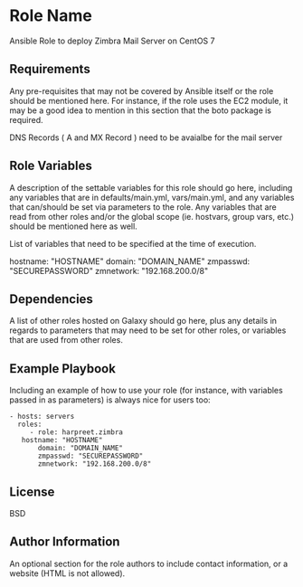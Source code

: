 Role Name
=========

Ansible Role to deploy Zimbra Mail Server on CentOS 7

Requirements
------------

Any pre-requisites that may not be covered by Ansible itself or the role should be mentioned here. For instance, if the role uses the EC2 module, it may be a good idea to mention in this section that the boto package is required.

DNS Records ( A and MX Record ) need to be avaialbe for the mail server

Role Variables
--------------

A description of the settable variables for this role should go here, including any variables that are in defaults/main.yml, vars/main.yml, and any variables that can/should be set via parameters to the role. Any variables that are read from other roles and/or the global scope (ie. hostvars, group vars, etc.) should be mentioned here as well.

List of variables that need to be specified at the time of execution.

hostname: "HOSTNAME"
domain: "DOMAIN_NAME"
zmpasswd: "SECUREPASSWORD"
zmnetwork: "192.168.200.0/8"

Dependencies
------------

A list of other roles hosted on Galaxy should go here, plus any details in regards to parameters that may need to be set for other roles, or variables that are used from other roles.

Example Playbook
----------------

Including an example of how to use your role (for instance, with variables passed in as parameters) is always nice for users too:

    - hosts: servers
      roles:
         - role: harpreet.zimbra
	   hostname: "HOSTNAME"
           domain: "DOMAIN_NAME"
           zmpasswd: "SECUREPASSWORD"
           zmnetwork: "192.168.200.0/8"


License
-------

BSD

Author Information
------------------

An optional section for the role authors to include contact information, or a website (HTML is not allowed).
